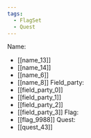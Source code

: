 ```yaml
---
tags:
  - FlagSet
  - Quest
---
```

Name:
- [[name_13]]
- [[name_14]]
- [[name_6]]
- [[name_8]]
Field_party:
- [[field_party_0]]
- [[field_party_1]]
- [[field_party_2]]
- [[field_party_3]]
Flag:
- [[flag_9988]]
Quest:
- [[quest_43]]
